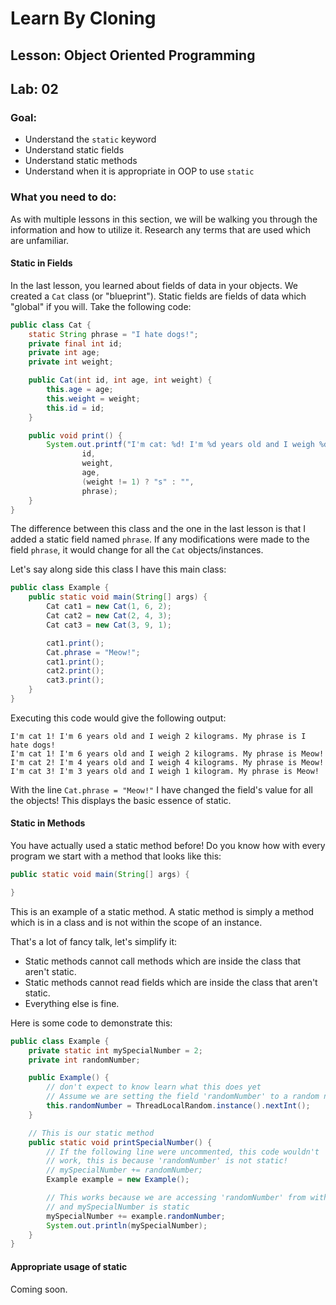 # Learn By Cloning
## Lesson: Object Oriented Programming
## Lab: 02

### Goal:
- Understand the `static` keyword
- Understand static fields
- Understand static methods
- Understand when it is appropriate in OOP to use `static`

### What you need to do:

As with multiple lessons in this section, we will be walking you through the information and how to utilize it.
Research any terms that are used which are unfamiliar.

#### Static in Fields

In the last lesson, you learned about fields of data in your objects. We created a `Cat` class (or "blueprint"). Static fields are fields of data which "global" if you will. Take the following code:

```java
public class Cat {
    static String phrase = "I hate dogs!";
    private final int id;
    private int age;
    private int weight;

    public Cat(int id, int age, int weight) {
        this.age = age;
        this.weight = weight;
        this.id = id;
    }

    public void print() {
        System.out.printf("I'm cat: %d! I'm %d years old and I weigh %d kilogram%s. My phrase is %s\n",
                id,
                weight,
                age,
                (weight != 1) ? "s" : "",
                phrase);
    }
}
```

The difference between this class and the one in the last lesson is that I added a static field named `phrase`. If any modifications were made to the field `phrase`, it would change for all the `Cat` objects/instances.

Let's say along side this class I have this main class:

```java
public class Example {
    public static void main(String[] args) {
        Cat cat1 = new Cat(1, 6, 2);
        Cat cat2 = new Cat(2, 4, 3);
        Cat cat3 = new Cat(3, 9, 1);

        cat1.print();
        Cat.phrase = "Meow!";
        cat1.print();
        cat2.print();
        cat3.print();
    }
}
```

Executing this code would give the following output:

```
I'm cat 1! I'm 6 years old and I weigh 2 kilograms. My phrase is I hate dogs!
I'm cat 1! I'm 6 years old and I weigh 2 kilograms. My phrase is Meow!
I'm cat 2! I'm 4 years old and I weigh 4 kilograms. My phrase is Meow!
I'm cat 3! I'm 3 years old and I weigh 1 kilogram. My phrase is Meow!
```

With the line `Cat.phrase = "Meow!"` I have changed the field's value for all the objects!
This displays the basic essence of static.

#### Static in Methods

You have actually used a static method before! Do you know how with every program we start with a method that looks like this:

```java
public static void main(String[] args) {

}
```

This is an example of a static method. A static method is simply a method which is in a class and is not within the scope of an instance.

That's a lot of fancy talk, let's simplify it:
 - Static methods cannot call methods which are inside the class that aren't static.
 - Static methods cannot read fields which are inside the class that aren't static.
 - Everything else is fine.

Here is some code to demonstrate this:

```java
public class Example {
    private static int mySpecialNumber = 2;
    private int randomNumber;

    public Example() {
        // don't expect to know learn what this does yet
        // Assume we are setting the field 'randomNumber' to a random number
        this.randomNumber = ThreadLocalRandom.instance().nextInt();
    }

    // This is our static method
    public static void printSpecialNumber() {
        // If the following line were uncommented, this code wouldn't
        // work, this is because 'randomNumber' is not static!
        // mySpecialNumber += randomNumber;
        Example example = new Example();

        // This works because we are accessing 'randomNumber' from within the object 'example'
        // and mySpecialNumber is static
        mySpecialNumber += example.randomNumber;
        System.out.println(mySpecialNumber);
    }
}
```

#### Appropriate usage of static

Coming soon.
